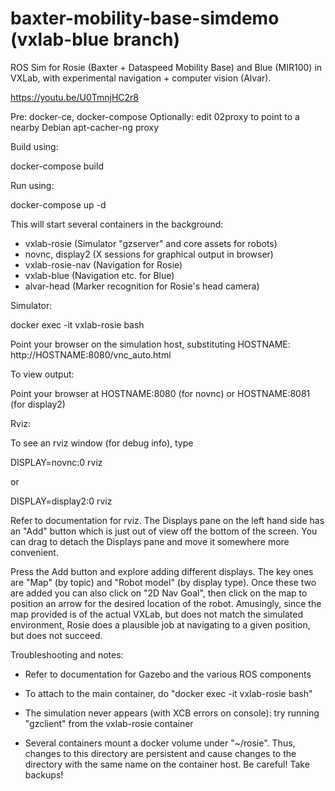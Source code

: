 # baxter-mobility-base-simdemo (vxlab-blue branch)
ROS Sim for Rosie (Baxter + Dataspeed Mobility Base) and Blue (MIR100) in VXLab, with experimental navigation + computer vision (Alvar).

https://youtu.be/U0TmnjHC2r8

Pre: docker-ce, docker-compose
Optionally: edit 02proxy to point to a nearby Debian apt-cacher-ng proxy

Build using:

docker-compose build

Run using:

docker-compose up -d

This will start several containers in the background:
- vxlab-rosie (Simulator "gzserver" and core assets for robots)
- novnc, display2 (X sessions for graphical output in browser)
- vxlab-rosie-nav (Navigation for Rosie)
- vxlab-blue (Navigation etc. for Blue)
- alvar-head (Marker recognition for Rosie's head camera)

Simulator:

docker exec -it vxlab-rosie bash

Point your browser on the simulation host, substituting HOSTNAME: http://HOSTNAME:8080/vnc_auto.html

To view output:

Point your browser at HOSTNAME:8080 (for novnc) or HOSTNAME:8081 (for display2)

Rviz:

To see an rviz window (for debug info), type

DISPLAY=novnc:0 rviz

or

DISPLAY=display2:0 rviz

Refer to documentation for rviz. The Displays pane on the left hand side has an "Add" button which is just out of view off the bottom of the screen. You can drag to detach the Displays pane and move it somewhere more convenient.

Press the Add button and explore adding different displays. The key ones are "Map" (by topic) and "Robot model" (by display type). Once these two are added you can also click on "2D Nav Goal", then click on the map to position an arrow for the desired location of the robot. Amusingly, since the map provided is of the actual VXLab, but does not match the simulated environment, Rosie does a plausible job at navigating to a given position, but does not succeed.

Troubleshooting and notes:

- Refer to documentation for Gazebo and the various ROS components

- To attach to the main container, do "docker exec -it vxlab-rosie bash"

- The simulation never appears (with XCB errors on console): try running "gzclient" from the vxlab-rosie container

- Several containers mount a docker volume under "~/rosie". Thus, changes to this directory are persistent and cause changes to the directory with the same name on the container host. Be careful! Take backups!
